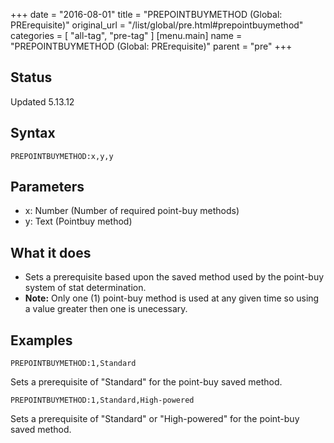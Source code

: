 +++
date = "2016-08-01"
title = "PREPOINTBUYMETHOD (Global: PRErequisite)"
original_url = "/list/global/pre.html#prepointbuymethod"
categories = [ "all-tag", "pre-tag" ]
[menu.main]
    name = "PREPOINTBUYMETHOD (Global: PRErequisite)"
    parent = "pre"
+++

## Status

Updated 5.13.12

## Syntax

`PREPOINTBUYMETHOD:x,y,y`

## Parameters

-   x: Number (Number of required point-buy methods)
-   y: Text (Pointbuy method)



What it does
------------

-   Sets a prerequisite based upon the saved method used by the
    point-buy system of stat determination.
-   **Note:** Only one (1) point-buy method is used at any given time so
    using a value greater then one is unecessary.

Examples
--------

`PREPOINTBUYMETHOD:1,Standard`

Sets a prerequisite of "Standard" for the point-buy saved method.

`PREPOINTBUYMETHOD:1,Standard,High-powered`

Sets a prerequisite of "Standard" or "High-powered" for the point-buy
saved method.

